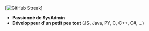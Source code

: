 [![GitHub Streak](https://streak-stats.demolab.com?user=SavaletDev)]
- **Passionné de SysAdmin**
- **Développeur d'un petit peu tout** (JS, Java, PY, C, C++, C#, ...)

